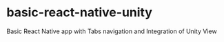# basic-react-native-unity
Basic React Native app with Tabs navigation and Integration of Unity View

